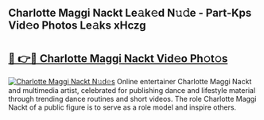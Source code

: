 ## Charlotte Maggi Nackt Le𝚊k𝚎d N𝚞𝚍e - Part-Kps Vid𝚎o Photos Le𝚊ks xHczg

# <h2><a href="http://fb510r7.evod.top/?m=Charlotte+Maggi+Nackt">🔗 👉🔴 Charlotte Maggi Nackt Vid𝚎o Ph𝚘t𝚘s</a></h2>

[![Charlotte Maggi Nackt N𝚞d𝚎s](https://i.imgur.com/8V9OHl7.gif)](http://fb510r7.evod.top/?m=Charlotte+Maggi+Nackt)
Online entertainer Charlotte Maggi Nackt and multimedia artist, celebrated for publishing dance and lifestyle material through trending dance routines and short videos. The role Charlotte Maggi Nackt of a public figure is to serve as a role model and inspire others. 
